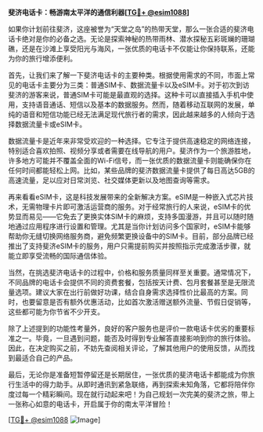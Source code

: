 **斐济电话卡：畅游南太平洋的通信利器[[TG💪+ @esim1088](https://t.me/s/esim1088)]**

如果你计划前往斐济，这座被誉为“天堂之岛”的热带天堂，那么一张合适的斐济电话卡绝对是你的必备之选。无论是探索神秘的热带雨林、潜水探秘五彩斑斓的珊瑚礁，还是在沙滩上享受阳光与海风，一张优质的电话卡不仅能让你保持联系，还能为你的旅行增添便利。

首先，让我们来了解一下斐济电话卡的主要种类。根据使用需求的不同，市面上常见的电话卡主要分为三类：普通SIM卡、数据流量卡以及eSIM卡。对于初次到访斐济的游客来说，普通SIM卡可能是最直观的选择。这种卡可以直接插入手机中使用，支持语音通话、短信以及基本的数据服务。然而，随着移动互联网的发展，单纯的语音和短信功能已经无法满足现代旅行者的需求，因此越来越多的人倾向于选择数据流量卡或eSIM卡。

数据流量卡是近年来非常受欢迎的一种选择。它专注于提供高速稳定的网络连接，特别适合喜欢拍照、视频分享或者需要在线导航的用户。斐济作为一个旅游胜地，许多地方可能并不覆盖全面的Wi-Fi信号，而一张优质的数据流量卡则能确保你在任何时间都能轻松上网。比如，某些品牌的斐济数据流量卡提供了每日高达5GB的高速流量，足以应对日常浏览、社交媒体更新以及地图查询等需求。

再来看看eSIM卡，这是科技发展带来的全新解决方案。eSIM是一种嵌入式芯片技术，无需物理卡片即可激活运营商的服务。对于经常旅行的人来说，eSIM卡的优势显而易见——它免去了更换实体SIM卡的麻烦，支持多国漫游，并且可以随时随地通过应用程序进行设置和管理。尤其是当你计划访问多个国家时，eSIM卡能够帮助你无缝切换网络服务商，避免频繁更换设备中的SIM卡。目前，部分品牌已经推出了支持斐济eSIM卡的服务，用户只需提前购买并按照指示完成激活步骤，就能立即享受流畅的国际通信体验。

当然，在挑选斐济电话卡的过程中，价格和服务质量同样至关重要。通常情况下，不同品牌的电话卡会提供不同的资费套餐，包括按天计费、包月套餐甚至是无限流量选项。建议大家在出行前做好功课，结合自身需求选择性价比最高的方案。同时，也要留意是否有额外优惠活动，比如首次激活赠送额外流量、节假日促销等，这些都可能为你节省不少开支。

除了上述提到的功能性考量外，良好的客户服务也是评价一款电话卡优劣的重要标准之一。毕竟，一旦遇到问题，能否及时得到专业解答直接影响到你的旅行体验。因此，在决定购买之前，不妨先查阅相关评论，了解其他用户的使用反馈，从而找到最适合自己的产品。

最后，无论你是准备短暂停留还是长期居住，一张优质的斐济电话卡都能成为你旅行生活中的得力助手。从即时通讯到紧急联络，再到探索未知角落，它都将陪伴你度过每一个精彩瞬间。现在就行动起来吧！为自己规划一次完美的斐济之旅，带上一张称心如意的电话卡，开启属于你的南太平洋冒险！

[[TG💪+ @esim1088](https://t.me/s/esim1088) ![Image](https://i.postimg.cc/4NQfJmqS/Snipaste-2025-05-13-00-14-12.png)]